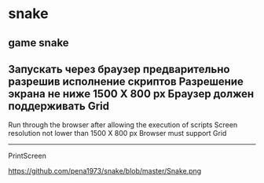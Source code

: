 # snake
game snake
--------------------------------------------------------
Запускать через браузер предварительно разрешив исполнение скриптов
Разрешение экрана не ниже 1500 X 800  px
Браузер должен поддерживать Grid
--------------------------------------------------------
Run through the browser after allowing the execution of scripts
Screen resolution not lower than 1500 X 800 px
Browser must support Grid

--------------------------------------------------------

PrintScreen

https://github.com/pena1973/snake/blob/master/Snake.png
